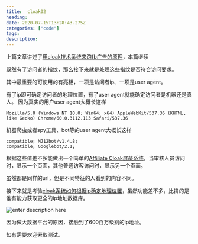 ```yaml
---
title:  cloak02
heading:
date: 2020-07-15T13:28:43.275Z
categories: ["code"]
tags: 
description: 
---
```


上篇文章讲述了[用cloak技术系统来跑fb广告的原理](https://www.c1oak.com/)，本篇继续

既然有了访问者的指纹，那么接下来就是处理这些指纹是否符合访问要求。

其中最重要的可使用的有亮相，一项是访问者ip、一项是user agent。

有了ip即可确定访问者的地理位置，有了user agent就能确定访问者是机器还是真人。
因为真实的用户user agent大概长这样
```
Mozilla/5.0 (Windows NT 10.0; Win64; x64) AppleWebKit/537.36 (KHTML, like Gecko) Chrome/60.0.3112.113 Safari/537.36

```

机器爬虫或者spy工具、bot等的user agent大概长这样
```
compatible; MJ12bot/v1.4.8;
compatible; Googlebot/2.1;
```

根据这些值差不多能做出一个简单的[Affiliate Cloak屏蔽系统](https://www.c1oak.com/)，当审核人员访问时，显示一个页面，其他普通访客访问时，显示另一个页面。

虽然都是同样的url，但是不同特征的人看到的内容不同。

接下来就是考验[cloak系统如何根据ip确定地理位置](https://www.c1oak.com/)，虽然功能差不多，比拼的是谁有能力获取更全的ip地址数据库。

![enter description here](https://gitee.com/smile365/blogimg/raw/master/sxy91/1594820733852.png)

因为做大数据平台的原因，接触到了600百万级别的ip地址。

如有需要欢迎索取测试。








